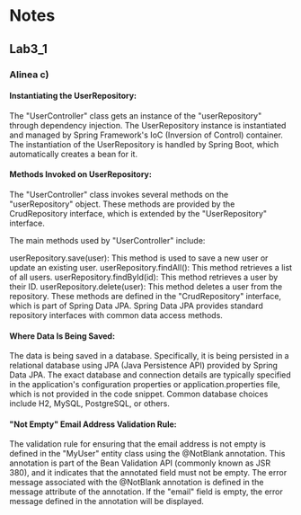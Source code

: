 # Notes

## Lab3_1

### Alinea c)

#### Instantiating the UserRepository:

The "UserController" class gets an instance of the "userRepository" through dependency injection.
The UserRepository instance is instantiated and managed by Spring Framework's IoC (Inversion of Control) container.
The instantiation of the UserRepository is handled by Spring Boot, which automatically creates a bean for it.
#### Methods Invoked on UserRepository:

The "UserController" class invokes several methods on the "userRepository" object. These methods are provided by the CrudRepository interface, which is extended by the "UserRepository" interface.

The main methods used by "UserController" include:

userRepository.save(user): This method is used to save a new user or update an existing user.
userRepository.findAll(): This method retrieves a list of all users.
userRepository.findById(id): This method retrieves a user by their ID.
userRepository.delete(user): This method deletes a user from the repository.
These methods are defined in the "CrudRepository" interface, which is part of Spring Data JPA. Spring Data JPA provides standard repository interfaces with common data access methods.

#### Where Data Is Being Saved:

The data is being saved in a database. Specifically, it is being persisted in a relational database using JPA (Java Persistence API) provided by Spring Data JPA.
The exact database and connection details are typically specified in the application's configuration properties or application.properties file, which is not provided in the code snippet. Common database choices include H2, MySQL, PostgreSQL, or others.
#### "Not Empty" Email Address Validation Rule:

The validation rule for ensuring that the email address is not empty is defined in the "MyUser" entity class using the @NotBlank annotation.
This annotation is part of the Bean Validation API (commonly known as JSR 380), and it indicates that the annotated field must not be empty.
The error message associated with the @NotBlank annotation is defined in the message attribute of the annotation. If the "email" field is empty, the error message defined in the annotation will be displayed.